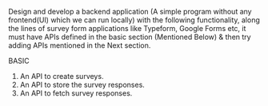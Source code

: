 Design and develop a backend application (A simple program without any frontend(UI) which
we can run locally) with the following functionality, along the lines of survey form applications
like Typeform, Google Forms etc, it must have APIs defined in the basic section (Mentioned
Below) & then try adding APIs mentioned in the Next section.

BASIC
1. An API to create surveys.
2. An API to store the survey responses.
3. An API to fetch survey responses.
